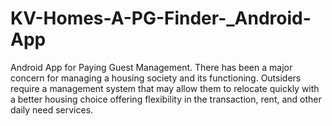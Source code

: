 # KV-Homes-A-PG-Finder-_Android-App
Android App for Paying Guest Management. There has been a major concern for managing a housing society and its functioning. Outsiders require a management system that may allow them to relocate quickly with a better housing choice offering flexibility in the transaction, rent, and other daily need services.  
